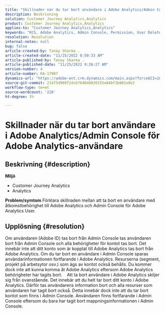 ```yaml
---
title: "Skillnader när du tar bort användare i Adobe Analytics/Admin Console för Adobe Analytics-användare"
description: Beskrivning
solution: Customer Journey Analytics,Analytics
product: Customer Journey Analytics,Analytics
applies-to: "Customer Journey Analytics,Analytics"
keywords: "KCS, Adobe Analytics, Admin Console, Permission, User Delete, User Removing"
resolution: Resolution
internal-notes: null
bug: false
article-created-by: Tanay Sharma .
article-created-date: "11/25/2022 8:50:33 AM"
article-published-by: Tanay Sharma .
article-published-date: "11/25/2022 9:26:27 AM"
version-number: 4
article-number: KA-17907
dynamics-url: "https://adobe-ent.crm.dynamics.com/main.aspx?forceUCI=1&pagetype=entityrecord&etn=knowledgearticle&id=bbe3b632-9e6c-ed11-9561-6045bd006e5a"
source-git-commit: 214f54969f2dcb7640dd830155e84bf3b881e0e2
workflow-type: tm+mt
source-wordcount: '228'
ht-degree: 3%

---
```


# Skillnader när du tar bort användare i Adobe Analytics/Admin Console för Adobe Analytics-användare

## Beskrivning {#description}

<b>Miljö</b>
- Customer Journey Analytics
- Analytics 



<b>Problem/symtom</b>
Förklara skillnaden mellan att ta bort en användare med åtkomstbehörighet till Adobe Analytics och Admin Console för Adobe Analytics User.


## Upplösning {#resolution}


Om användaren (Adobe ID) tas bort från Admin Console tas användaren bort från Admin Console och alla behörigheter för kontot tas bort.
Det innebär inte att ditt konto som är kopplat till Adobe Analytics tas bort från Adobe Analytics. Om du tar bort en användare i Admin Console sparas användarinformationen fortfarande i Adobe Analytics.
Resurserna (segment, projekt på arbetsytor osv.) som ägs av kontot också behålls.
Du kommer dock inte att kunna komma åt Adobe Analytics eftersom Adobe Analytics behörigheter har tagits bort.
  
Att ta bort användare i Adobe Analytics skiljer sig från ovanstående. Det innebär att du helt tar bort ditt konto i Adobe Analytics.
Därför tas användarens information bort och alla resurser som användaren har tagit bort också.
Detta innebär dock inte att du tar bort kontot som finns i Admin Console. Användaren finns fortfarande i Admin Console eftersom du bara har tagit bort mappningsinformationen i Admin Console.
